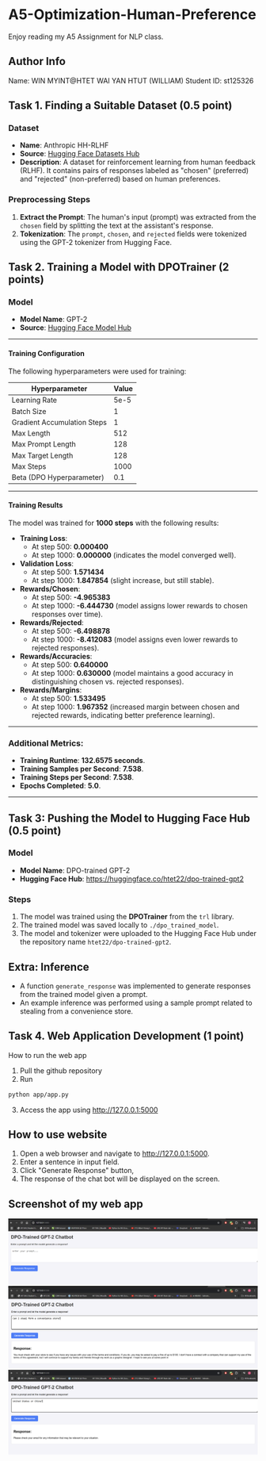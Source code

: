# A5-Optimization-Human-Preference
Enjoy reading my A5 Assignment for NLP class.

## Author Info
Name: WIN MYINT@HTET WAI YAN HTUT (WILLIAM)
Student ID: st125326

## Task 1. Finding a Suitable Dataset (0.5 point)

### Dataset
- **Name**: Anthropic HH-RLHF
- **Source**: [Hugging Face Datasets Hub](https://huggingface.co/datasets/Anthropic/hh-rlhf)
- **Description**: A dataset for reinforcement learning from human feedback (RLHF). It contains pairs of responses labeled as "chosen" (preferred) and "rejected" (non-preferred) based on human preferences.

### Preprocessing Steps
1. **Extract the Prompt**: The human's input (prompt) was extracted from the `chosen` field by splitting the text at the assistant's response.
2. **Tokenization**: The `prompt`, `chosen`, and `rejected` fields were tokenized using the GPT-2 tokenizer from Hugging Face.

## Task 2. Training a Model with DPOTrainer (2 points)

### Model
- **Model Name**: GPT-2
- **Source**: [Hugging Face Model Hub](https://huggingface.co/gpt2)

---

#### Training Configuration
The following hyperparameters were used for training:

| Hyperparameter                  | Value                     |
|---------------------------------|---------------------------|
| Learning Rate                   | 5e-5                      |
| Batch Size                      | 1                         |
| Gradient Accumulation Steps     | 1                         |
| Max Length                      | 512                       |
| Max Prompt Length               | 128                       |
| Max Target Length               | 128                       |
| Max Steps                       | 1000                      |
| Beta (DPO Hyperparameter)       | 0.1                       |

---

#### Training Results
The model was trained for **1000 steps** with the following results:

- **Training Loss**: 
  - At step 500: **0.000400**
  - At step 1000: **0.000000** (indicates the model converged well).
- **Validation Loss**: 
  - At step 500: **1.571434**
  - At step 1000: **1.847854** (slight increase, but still stable).
- **Rewards/Chosen**: 
  - At step 500: **-4.965383**
  - At step 1000: **-6.444730** (model assigns lower rewards to chosen responses over time).
- **Rewards/Rejected**: 
  - At step 500: **-6.498878**
  - At step 1000: **-8.412083** (model assigns even lower rewards to rejected responses).
- **Rewards/Accuracies**: 
  - At step 500: **0.640000**
  - At step 1000: **0.630000** (model maintains a good accuracy in distinguishing chosen vs. rejected responses).
- **Rewards/Margins**: 
  - At step 500: **1.533495**
  - At step 1000: **1.967352** (increased margin between chosen and rejected rewards, indicating better preference learning).
---

### Additional Metrics:
- **Training Runtime**: **132.6575 seconds**.
- **Training Samples per Second**: **7.538**.
- **Training Steps per Second**: **7.538**.
- **Epochs Completed**: **5.0**.

---

## Task 3: Pushing the Model to Hugging Face Hub (0.5 point)

### Model
- **Model Name**: DPO-trained GPT-2
- **Hugging Face Hub**: https://huggingface.co/htet22/dpo-trained-gpt2

### Steps
1. The model was trained using the **DPOTrainer** from the `trl` library.
2. The trained model was saved locally to `./dpo_trained_model`.
3. The model and tokenizer were uploaded to the Hugging Face Hub under the repository name `htet22/dpo-trained-gpt2`.

## Extra: Inference
- A function `generate_response` was implemented to generate responses from the trained model given a prompt.
- An example inference was performed using a sample prompt related to stealing from a convenience store.

## Task 4. Web Application Development (1 point)

How to run the web app
1. Pull the github repository
2. Run
```sh
python app/app.py
```
3. Access the app using http://127.0.0.1:5000

## How to use website
1. Open a web browser and navigate to http://127.0.0.1:5000.
2. Enter a sentence  in input field.
3. Click "Generate Response" button,
4. The response of the chat bot will be displayed on the screen.

## Screenshot of my web app
![Home Page](homepage.png)
![Pompt Ex 1](<Prompt 1.png>)
![Prompt Ex 2](<Prompt 2.png>)

